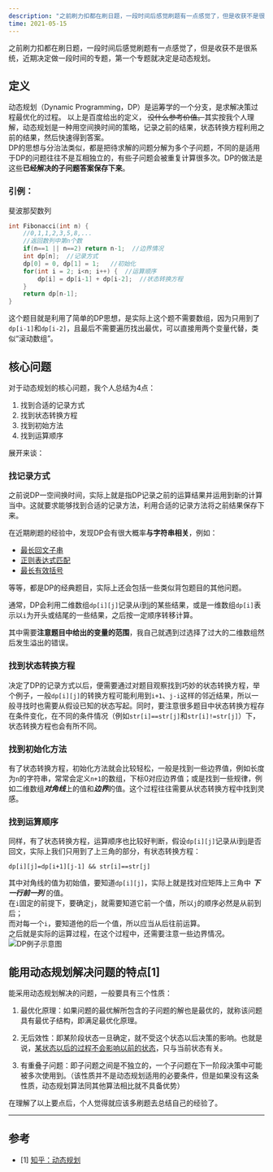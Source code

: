 ```yaml
---
description: "之前刷力扣都在刷日题，一段时间后感觉刷题有一点感觉了，但是收获不是很系统，近期决定做一段时间的专题，第一个专题就决定是动态规划。"
time: 2021-05-15
---
```


之前刷力扣都在刷日题，一段时间后感觉刷题有一点感觉了，但是收获不是很系统，近期决定做一段时间的专题，第一个专题就决定是动态规划。  

## 定义  
动态规划（Dynamic Programming，DP）是运筹学的一个分支，是求解决策过程最优化的过程。
以上是百度给出的定义， ~~没什么参考价值。~~其实按我个人理解，动态规划是一种用空间换时间的策略，记录之前的结果，状态转换方程利用之前的结果，然后快速得到答案。  
DP的思想与分治法类似，都是把待求解的问题分解为多个子问题，不同的是适用于DP的问题往往不是互相独立的，有些子问题会被重复计算很多次。DP的做法是这些**已经解决的子问题答案保存下来**。

### 引例：
斐波那契数列
```cpp
int Fibonacci(int n) {
	//0,1,1,2,3,5,8,...
	//返回数列中第n个数
	if(n==1 || n==2) return n-1;  //边界情况
	int dp[n];  //记录方式
	dp[0] = 0, dp[1] = 1;   //初始化
	for(int i = 2; i<n; i++) {  //运算顺序
		dp[i] = dp[i-1] + dp[i-2];  //状态转换方程
	}
	return dp[n-1];
}
```
这个题目就是利用了简单的DP思想，是实际上这个题不需要数组，因为只用到了`dp[i-1]`和`dp[i-2]`，且最后不需要遍历找出最优，可以直接用两个变量代替，类似“滚动数组”。  


## 核心问题

对于动态规划的核心问题，我个人总结为4点：  
1. 找到合适的记录方式  
2. 找到状态转换方程
3. 找到初始方法  
4. 找到运算顺序  

展开来谈：  
### 找记录方式
之前说DP一空间换时间，实际上就是指DP记录之前的运算结果并运用到新的计算当中。这就要求能够找到合适的记录方法，利用合适的记录方法将之前结果保存下来。 

在近期刷题的经验中，发现DP会有很大概率**与字符串相关**，例如：  
- [最长回文子串](https://leetcode-cn.com/problems/longest-palindromic-substring/)
- [正则表达式匹配](https://leetcode-cn.com/problems/regular-expression-matching/)
- [最长有效括号](https://leetcode-cn.com/problems/longest-valid-parentheses/)

等等，都是DP的经典题目，实际上还会包括一些类似背包题目的其他问题。

通常，DP会利用二维数组`dp[i][j]`记录从i到j的某些结果，或是一维数组`dp[i]`表示以`i`为开头或结尾的一些结果，之后按一定顺序转移计算。  

其中需要**注意题目中给出的变量的范围**，我自己就遇到过选择了过大的二维数组然后发生溢出的错误。

### 找到状态转换方程  
决定了DP的记录方式以后，便需要通过对题目观察找到巧妙的状态转换方程，举个例子，一般`dp[i][j]`的转换方程可能利用到`i+1`、`j-i`这样的邻近结果，所以一般寻找时也需要从假设已知的状态写起。同时，要注意很多题目中状态转换方程存在条件变化，在不同的条件情况（例如`str[i]==str[j]`和`str[i]!=str[j]`）下，状态转换方程也会有所不同。  

### 找到初始化方法
有了状态转换方程，初始化方法就会比较轻松，一般是找到一些边界值，例如长度为`n`的字符串，常常会定义`n+1`的数组，下标0对应边界值；或是找到一些规律，例如二维数组***对角线***上的值和***边界***的值。这个过程往往需要从状态转换方程中找到灵感。

### 找到运算顺序  
同样，有了状态转换方程，运算顺序也比较好判断，假设`dp[i][j]`记录从i到j是否回文，实际上我们只用到了上三角的部分，有状态转换方程：    
```
dp[i][j]=dp[i+1][j-1] && str[i]==str[j]
```  
其中对角线的值为初始值，要知道`dp[i][j]`，实际上就是找对应矩阵上三角中 ***下一行前一列*** 的值。  
在`i`固定的前提下，要确定`j`，就需要知道它前一个值，所以`j`的顺序必然是从前到后；  
而对每一个`i`，要知道他的后一个值，所以应当从后往前运算。  
之后就是实际的运算过程，在这个过程中，还需要注意一些边界情况。
![DP例子示意图](https://img.foril.fun/DP.jpg)


## 能用动态规划解决问题的特点[1]
能采用动态规划解决的问题，一般要具有三个性质：

1. 最优化原理：如果问题的最优解所包含的子问题的解也是最优的，就称该问题具有最优子结构，即满足最优化原理。

2. 无后效性：即某阶段状态一旦确定，就不受这个状态以后决策的影响。也就是说，<u>某状态以后的过程不会影响以前的状态</u>，只与当前状态有关。

3. 有重叠子问题：即子问题之间是不独立的，一个子问题在下一阶段决策中可能被多次使用到。（该性质并不是动态规划适用的必要条件，但是如果没有这条性质，动态规划算法同其他算法相比就不具备优势）


在理解了以上要点后，个人觉得就应该多刷题去总结自己的经验了。

---

## 参考
- [1] [知乎：动态规划](https://zhuanlan.zhihu.com/p/126361983)
